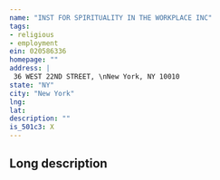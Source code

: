 ```yaml
---
name: "INST FOR SPIRITUALITY IN THE WORKPLACE INC"
tags:
- religious
- employment
ein: 020586336
homepage: ""
address: |
 36 WEST 22ND STREET, \nNew York, NY 10010
state: "NY"
city: "New York"
lng: 
lat: 
description: ""
is_501c3: X
---
```


## Long description


